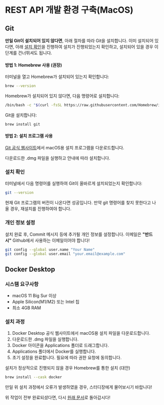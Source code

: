 # REST API 개발 환경 구축(MacOS)

## Git
**만일 Git이 설치되어 있지 않다면**, 아래 절차를 따라 Git을 설치합니다. 이미 설치되어 있다면, 아래 [설치 확인](#설치-확인)을 진행하여 설치가 진행되었는지 확인하고, 설치되어 있을 경우 이 단계를 건너뛰셔도 됩니다.

#### 방법 1: Homebrew 사용 (권장)

터미널을 열고 Homebrew가 설치되어 있는지 확인합니다:
```bash
brew --version
```

Homebrew가 설치되어 있지 않다면, 다음 명령어로 설치합니다:
```bash
/bin/bash -c "$(curl -fsSL https://raw.githubusercontent.com/Homebrew/install/HEAD/install.sh)"
```

Git을 설치합니다:
```bash
brew install git
```

#### 방법 2: 설치 프로그램 사용

[Git 공식 웹사이트](https://git-scm.com/download/mac)에서 macOS용 설치 프로그램을 다운로드합니다.

다운로드한 .dmg 파일을 실행하고 안내에 따라 설치합니다.

### 설치 확인
터미널에서 다음 명령어를 실행하여 Git이 올바르게 설치되었는지 확인합니다:
```bash
git --version
```
현재 Git 프로그램의 버전이 나온다면 성공입니다. 만약 git 명령어를 찾지 못한다고 나올 경우, 재설치를 진행하여야 합니다.

### 개인 정보 설정
설치 완료 후, Commit 메시지 등에 추가될 개인 정보를 설정합니다. 이메일은 **"반드시"** Github에서 사용하는 이메일이어야 합니다!
```bash
git config --global user.name "Your Name"
git config --global user.email "your.email@example.com"
```

## Docker Desktop
### 시스템 요구사항

- macOS 11 Big Sur 이상
- Apple Silicon(M1/M2) 또는 Intel 칩
- 최소 4GB RAM

### 설치 과정

1. Docker Desktop 공식 웹사이트에서 macOS용 설치 파일을 다운로드합니다.
1. 다운로드한 .dmg 파일을 실행합니다.
1. Docker 아이콘을 Applications 폴더로 드래그합니다.
1. Applications 폴더에서 Docker를 실행합니다.
1. 초기 설정을 완료합니다. 필요에 따라 권한 요청에 동의합니다.

설치가 정상적으로 진행되지 않을 경우 Homebrew를 통한 설치 (대안)
```bash
brew install --cask docker
```

만일 위 설치 과정에서 오류가 발생하였을 경우, 스터디장에게 물어보시기 바랍니다!

위 작업이 전부 완료되셨다면, 다시 [원래 문서](../../tasks.md#os)로 돌아갑시다!